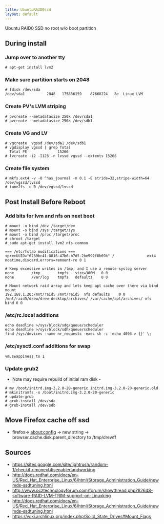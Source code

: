 ```yaml
---
title: UbuntuRAID0ssd
layout: default
---
```


Ubuntu RAID0 SSD no root w/o boot partition

During install
--------------

### Jump over to another tty

    # apt-get install lvm2

### Make sure partition starts on 2048

    # fdisk /dev/sda
    /dev/sda1          2048   175836159    87668224   8e  Linux LVM

### Create PV's LVM striping

    # pvcreate --metadatasize 250k /dev/sda1
    # pvcreate --metadatasize 250k /dev/sdb1

### Create VG and LV

    # vgcreate  vgssd /dev/sda1 /dev/sdb1
    # vgdisplay vgssd | grep Total
      Total PE              15266
    # lvcreate -i2 -I128 -n lvssd vgssd --extents 15266

### Create file system

    # mkfs.ext4 -v -O ^has_journal -m 0.1 -E stride=32,stripe-width=64 /dev/vgssd/lvssd
    # tune2fs -c 0 /dev/vgssd/lvssd

Post Install Before Reboot
--------------------------

### Add bits for lvm and nfs on next boot

    # mount -o bind /dev /target/dev
    # mount -o bind /sys /target/sys
    # mount -o bind /proc /target/proc
    # chroot /target
    # sudo apt-get install lvm2 nfs-common

    === /etc/fstab modifications ===
    <pre>UUID="6239bc41-8816-47b6-b7d5-2be592f8b69b" /               ext4    noatime,discard,errors=remount-ro 0 1

    # Keep excessive writes in /tmp, and I use a remote syslog server
    none        /tmp        tmpfs   size=300M   0 0
    none        /var/log    tmpfs   defaults    0 0

    # Mount network raid array and lets keep apt cache over there via bind mount
    192.168.1.20:/mnt/raid5 /mnt/raid5  nfs defaults    0 0
    /mnt/raid5/drew/drew-desktop/archives/ /var/cache/apt/archives/ nfs bind 0 0

### /etc/rc.local additions

    echo deadline >/sys/block/sdg/queue/scheduler
    echo deadline >/sys/block/sdh/queue/scheduler
    find /sys/devices -name nr_requests -exec sh -c 'echo 4096 > {}' \;

### /etc/sysctl.conf additions for swap

    vm.swappiness to 1

### Update grub2

-   Note may require rebuild of initial ram disk -

<!-- -->

    # mv /boot/initrd.img-3.2.0-20-generic initrd.img-3.2.0-20-generic.old
    # mkinitramfs -o /boot/initrd.img-3.2.0-20-generic
    # update-grub
    # grub-install /dev/sda
    # grub-install /dev/sdb

Move Firefox cache off ssd
--------------------------

-   firefox-&gt; <about:config> -&gt; new string -&gt;
    browser.cache.disk.parent\_directory to /tmp/drewff

Sources
-------

-   <https://sites.google.com/site/lightrush/random-1/checkiftrimonext4isenabledandworking>
-   <http://docs.redhat.com/docs/en-US/Red_Hat_Enterprise_Linux/6/html/Storage_Administration_Guide/newmds-ssdtuning.html>
-   <http://www.ocztechnologyforum.com/forum/showthread.php?82648-software-RAID-LVM-TRIM-support-on-Linuxking>
-   <http://docs.redhat.com/docs/en-US/Red_Hat_Enterprise_Linux/6/html/Storage_Administration_Guide/newmds-ssdtuning.html>
-   <https://wiki.archlinux.org/index.php/Solid_State_Drives#Mount_Flags>

